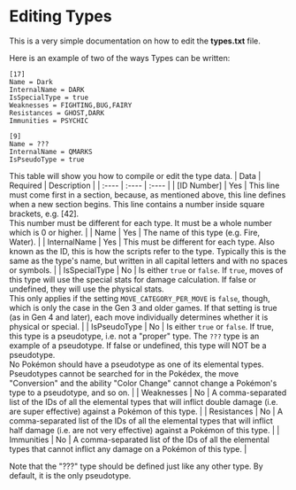 # Editing Types
This is a very simple documentation on how to edit the **types.txt** file.

Here is an example of two of the ways Types can be written:
```
[17]
Name = Dark
InternalName = DARK
IsSpecialType = true
Weaknesses = FIGHTING,BUG,FAIRY
Resistances = GHOST,DARK
Immunities = PSYCHIC

[9]
Name = ???
InternalName = QMARKS
IsPseudoType = true
```

This table will show you how to compile or edit the type data.
| Data | Required | Description |
| :---- | :---- | :---- |
| [ID Number] | Yes | This line must come first in a section, because, as mentioned above, this line defines when a new section begins. This line contains a number inside square brackets, e.g. [42].<br>This number must be different for each type. It must be a whole number which is 0 or higher.<!--The ID number is used in Hidden Power's calculation, and when determining which icon corresponds to this type in several graphics (see below).--> |
| Name | Yes | The name of this type (e.g. Fire, Water). |
| InternalName | Yes | This must be different for each type. Also known as the ID, this is how the scripts refer to the type. Typically this is the same as the type's name, but written in all capital letters and with no spaces or symbols. <!--In the scripts, the ID is used as a symbol (i.e. with a colon in front of it, e.g. :GRASS). The ID is never seen by the player.--> |
| IsSpecialType | No | Is either `true` or `false`. If `true`, moves of this type will use the special stats for damage calculation. If false or undefined, they will use the physical stats.<br>This only applies if the setting `MOVE_CATEGORY_PER_MOVE` is `false`, though, which is only the case in the Gen 3 and older games. If that setting is true (as in Gen 4 and later), each move individually determines whether it is physical or special. |
| IsPseudoType | No | Is either `true` or `false`. If true, this type is a pseudotype, i.e. not a "proper" type. The `???` type is an example of a pseudotype. If false or undefined, this type will NOT be a pseudotype.<br>No Pokémon should have a pseudotype as one of its elemental types. Pseudotypes cannot be searched for in the Pokédex, the move "Conversion" and the ability "Color Change" cannot change a Pokémon's type to a pseudotype, and so on. |
| Weaknesses | No | A comma-separated list of the IDs of all the elemental types that will inflict double damage (i.e. are super effective) against a Pokémon of this type. |
| Resistances | No | A comma-separated list of the IDs of all the elemental types that will inflict half damage (i.e. are not very effective) against a Pokémon of this type. |
| Immunities | No | A comma-separated list of the IDs of all the elemental types that cannot inflict any damage on a Pokémon of this type. |

Note that the "???" type should be defined just like any other type. By default, it is the only pseudotype.
